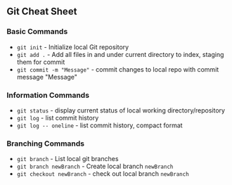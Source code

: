 ## Git Cheat Sheet

### Basic Commands

* `git init` - Initialize local Git repository
* `git add .` - Add all files in and under current directory to index, staging
them for commit
* `git commit -m "Message"` - commit changes to local repo with commit message
"Message"

### Information Commands
* `git status` - display current status of local working directory/repository
* `git log` - list commit history
* `git log -- oneline` - list commit history, compact format

### Branching Commands
* `git branch` - List local git branches
* `git branch newBranch` - Create local branch `newBranch`
* `git checkout newBranch` - check out local branch `newBranch`

